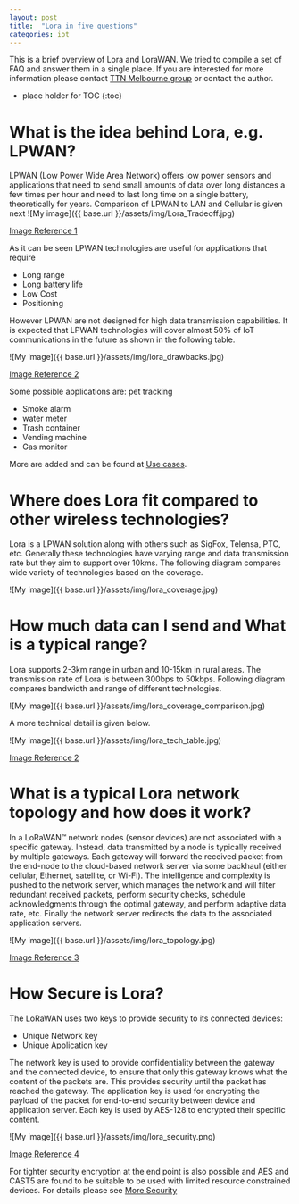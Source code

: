 ```yaml
---
layout: post
title:  "Lora in five questions"
categories: iot
---
```


This is a brief overview of Lora and LoraWAN. We tried to compile a set of FAQ and answer them in a single place. If you are interested for more information please contact [TTN Melbourne group](https://www.thethingsnetwork.org/community/melbourne/) or contact the author.

* place holder for TOC
{:toc}

# What is the idea behind Lora, e.g. LPWAN?

LPWAN (Low Power Wide Area Network) offers low power sensors and applications that need to send small amounts of data over long distances a few times per hour and need to last long time on a single battery, theoretically for years. Comparison of LPWAN to LAN and Cellular is given next
![My image]({{ base.url }}/assets/img/Lora_Tradeoff.jpg)

[Image Reference 1]

As it can be seen LPWAN technologies are useful for applications that require

* Long range
* Long battery life
* Low Cost
* Positioning

However LPWAN are not designed for high data transmission capabilities. It is expected that LPWAN technologies will cover almost 50% of IoT communications in the future as shown in the following table.

![My image]({{ base.url }}/assets/img/lora_drawbacks.jpg)

[Image Reference 2]

Some possible applications are:
pet tracking

* Smoke alarm
* water meter
* Trash container
* Vending machine
* Gas monitor

More are added and can be found at [Use cases].

# Where does Lora fit compared to other wireless technologies?

Lora is a LPWAN solution along with others such as SigFox, Telensa, PTC, etc. Generally these technologies have varying range and data transmission rate but they aim to support over 10kms. The following diagram compares wide variety of technologies based on the coverage.

![My image]({{ base.url }}/assets/img/lora_coverage.jpg)

# How much data can I send and What is a typical range?

Lora supports 2-3km range in urban and 10-15km in rural areas. The transmission rate of Lora is between 300bps to 50kbps. Following diagram compares bandwidth and range of different technologies.

![My image]({{ base.url }}/assets/img/lora_coverage_comparison.jpg)

A more technical detail is given below.

![My image]({{ base.url }}/assets/img/lora_tech_table.jpg)

[Image Reference 2]

# What is a typical Lora network topology and how does it work?

In a LoRaWAN™ network nodes (sensor devices) are not associated with a specific gateway. Instead, data transmitted by a node is typically received by multiple gateways. Each gateway will forward the received packet from the end-node to the cloud-based network server via some backhaul (either cellular, Ethernet, satellite, or Wi-Fi). The intelligence and complexity is pushed to the network server, which manages the network and will filter redundant received packets, perform security checks, schedule acknowledgments through the optimal gateway, and perform adaptive data rate, etc. Finally the network server redirects the data to the associated application servers.

![My image]({{ base.url }}/assets/img/lora_topology.jpg)

[Image Reference 3]

# How Secure is Lora?

The LoRaWAN uses two keys to provide security to its connected devices: 

* Unique Network key 
* Unique Application key 

The network key is used to provide confidentiality between the gateway and the connected device, to ensure that only this gateway knows what the content of the packets are. This provides security until the packet has reached the gateway. The application key is used for encrypting the payload of the packet for end-to-end security between device and application server. Each key is used by AES-128 to encrypted their specific content. 

![My image]({{ base.url }}/assets/img/lora_security.png)

[Image Reference 4]

For tighter security encryption at the end point is also possible and AES and CAST5 are found to be suitable to be used with limited resource constrained devices. For details please see [More Security]


[Image Reference 1]:http://www.slideshare.net/zahidtg/lora-introduction
[Image Reference 2]:http://docplayer.net/14891525-Lorawan-what-is-it-a-technical-overview-of-lora-and-lorawan-technical-marketing-workgroup-1-0.html 
[Image Reference 3]:http://embeddedexperience.blogspot.com.au/2015/08/lora-network-server.html
[Image Reference 4]:http://security.stackexchange.com/questions/126987/security-of-an-iot-network-using-aes-lorawan
[Use cases]:http://forum.thethingsnetwork.org/c/use-cases 
[More Security]:http://referaat.cs.utwente.nl/conference/25/paper/7559/what-s-mine-is-not-yours-lora-network-and-privacy-of-data-on-publishing-devices.pdf 
